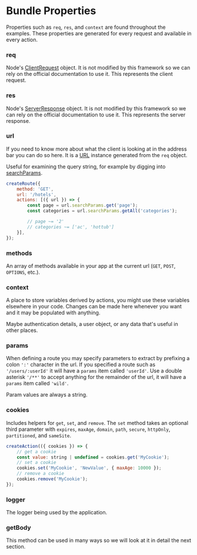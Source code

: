 # Bundle Properties

Properties such as `req`, `res`, and `context` are found throughout the examples. These properties are generated for every request and available in every action.

### req

Node's <a href="https://nodejs.org/api/http.html#class-httpclientrequest" target="_blank">ClientRequest</a> object. It is not modified by this framework so we can rely on the official documentation to use it. This represents the client request.

### res

Node's <a href="https://nodejs.org/api/http.html#class-httpserverresponse" target="_blank">ServerResponse</a> object. It is not modified by this framework so we can rely on the official documentation to use it. This represents the server response.

### url

If you need to know more about what the client is looking at in the address bar you can do so here. It is a [URL](https://developer.mozilla.org/en-US/docs/Web/API/URL) instance generated from the `req` object.

Useful for examining the query string, for example by digging into <a href="https://developer.mozilla.org/en-US/docs/Web/API/URLSearchParams" target="_blank">searchParams</a>.

```javascript
createRoute({
    method: 'GET',
    url: '/hotels',
    actions: [({ url }) => {
        const page = url.searchParams.get('page');
        const categories = url.searchParams.getAll('categories');

        // page ~= '2'
        // categories ~= ['ac', 'hottub']
    }],
});
```

### methods

An array of methods available in your app at the current url (`GET`, `POST`, `OPTIONS`, etc.).

### context

A place to store variables derived by actions, you might use these variables elsewhere in your code. Changes can be made here whenever you want and it may be populated with anything.

Maybe authentication details, a user object, or any data that's useful in other places.

### params

When defining a route you may specify parameters to extract by prefixing a colon `':'` character in the url. If you specified a route such as `'/users/:userId'` it will have a `params` item called `'userId'`. Use a double asterisk `'/**'` to accept anything for the remainder of the url, it will have a `params` item called `'wild'`.

Param values are always a string.

### cookies

Includes helpers for `get`, `set`, and `remove`. The `set` method takes an optional third parameter with `expires`, `maxAge`, `domain`, `path`, `secure`, `httpOnly`, `partitioned`, and `sameSite`.

```javascript
createAction(({ cookies }) => {
    // get a cookie
    const value: string | undefined = cookies.get('MyCookie');
    // set a cookie
    cookies.set('MyCookie', 'NewValue', { maxAge: 10000 });
    // remove a cookie
    cookies.remove('MyCookie');
});
```

### logger

The logger being used by the application.

### getBody

This method can be used in many ways so we will look at it in detail the next section.
